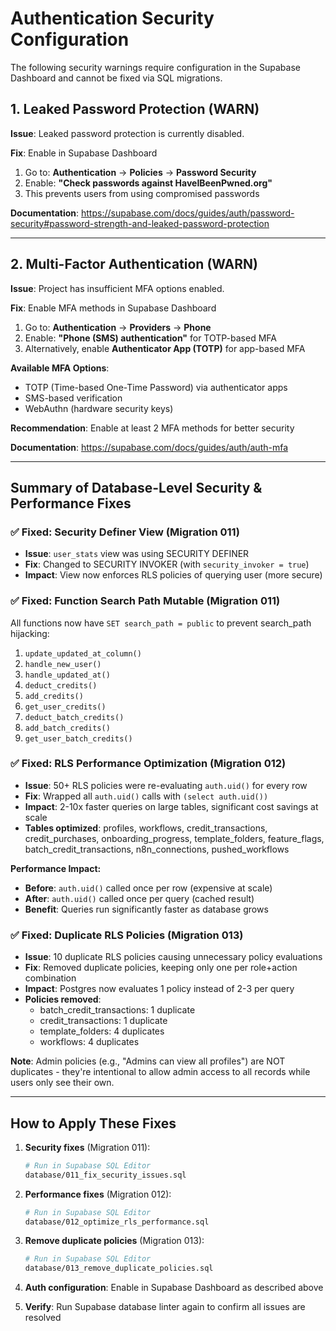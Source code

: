 # Authentication Security Configuration

The following security warnings require configuration in the Supabase Dashboard and cannot be fixed via SQL migrations.

## 1. Leaked Password Protection (WARN)

**Issue**: Leaked password protection is currently disabled.

**Fix**: Enable in Supabase Dashboard
1. Go to: **Authentication** → **Policies** → **Password Security**
2. Enable: **"Check passwords against HaveIBeenPwned.org"**
3. This prevents users from using compromised passwords

**Documentation**: https://supabase.com/docs/guides/auth/password-security#password-strength-and-leaked-password-protection

---

## 2. Multi-Factor Authentication (WARN)

**Issue**: Project has insufficient MFA options enabled.

**Fix**: Enable MFA methods in Supabase Dashboard
1. Go to: **Authentication** → **Providers** → **Phone**
2. Enable: **"Phone (SMS) authentication"** for TOTP-based MFA
3. Alternatively, enable **Authenticator App (TOTP)** for app-based MFA

**Available MFA Options**:
- TOTP (Time-based One-Time Password) via authenticator apps
- SMS-based verification
- WebAuthn (hardware security keys)

**Recommendation**: Enable at least 2 MFA methods for better security

**Documentation**: https://supabase.com/docs/guides/auth/auth-mfa

---

## Summary of Database-Level Security & Performance Fixes

### ✅ Fixed: Security Definer View (Migration 011)
- **Issue**: `user_stats` view was using SECURITY DEFINER
- **Fix**: Changed to SECURITY INVOKER (with `security_invoker = true`)
- **Impact**: View now enforces RLS policies of querying user (more secure)

### ✅ Fixed: Function Search Path Mutable (Migration 011)
All functions now have `SET search_path = public` to prevent search_path hijacking:
1. `update_updated_at_column()`
2. `handle_new_user()`
3. `handle_updated_at()`
4. `deduct_credits()`
5. `add_credits()`
6. `get_user_credits()`
7. `deduct_batch_credits()`
8. `add_batch_credits()`
9. `get_user_batch_credits()`

### ✅ Fixed: RLS Performance Optimization (Migration 012)
- **Issue**: 50+ RLS policies were re-evaluating `auth.uid()` for every row
- **Fix**: Wrapped all `auth.uid()` calls with `(select auth.uid())`
- **Impact**: 2-10x faster queries on large tables, significant cost savings at scale
- **Tables optimized**: profiles, workflows, credit_transactions, credit_purchases, onboarding_progress, template_folders, feature_flags, batch_credit_transactions, n8n_connections, pushed_workflows

**Performance Impact:**
- **Before**: `auth.uid()` called once per row (expensive at scale)
- **After**: `auth.uid()` called once per query (cached result)
- **Benefit**: Queries run significantly faster as database grows

### ✅ Fixed: Duplicate RLS Policies (Migration 013)
- **Issue**: 10 duplicate RLS policies causing unnecessary policy evaluations
- **Fix**: Removed duplicate policies, keeping only one per role+action combination
- **Impact**: Postgres now evaluates 1 policy instead of 2-3 per query
- **Policies removed**:
  - batch_credit_transactions: 1 duplicate
  - credit_transactions: 1 duplicate
  - template_folders: 4 duplicates
  - workflows: 4 duplicates

**Note**: Admin policies (e.g., "Admins can view all profiles") are NOT duplicates - they're intentional to allow admin access to all records while users only see their own.

---

## How to Apply These Fixes

1. **Security fixes** (Migration 011):
   ```bash
   # Run in Supabase SQL Editor
   database/011_fix_security_issues.sql
   ```

2. **Performance fixes** (Migration 012):
   ```bash
   # Run in Supabase SQL Editor
   database/012_optimize_rls_performance.sql
   ```

3. **Remove duplicate policies** (Migration 013):
   ```bash
   # Run in Supabase SQL Editor
   database/013_remove_duplicate_policies.sql
   ```

4. **Auth configuration**: Enable in Supabase Dashboard as described above

5. **Verify**: Run Supabase database linter again to confirm all issues are resolved
